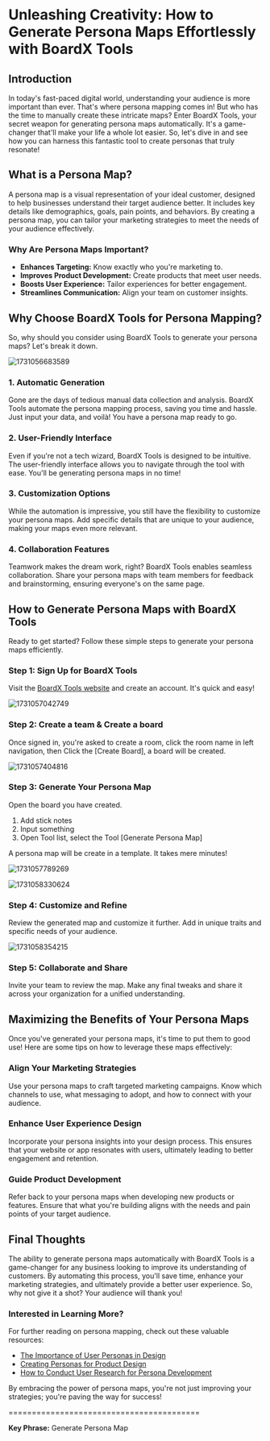 # Unleashing Creativity: How to Generate Persona Maps Effortlessly with BoardX Tools

## Introduction

In today's fast-paced digital world, understanding your audience is more important than ever. That's where persona mapping comes in! But who has the time to manually create these intricate maps? Enter BoardX Tools, your secret weapon for generating persona maps automatically. It's a game-changer that'll make your life a whole lot easier. So, let's dive in and see how you can harness this fantastic tool to create personas that truly resonate!

## What is a Persona Map?

A persona map is a visual representation of your ideal customer, designed to help businesses understand their target audience better. It includes key details like demographics, goals, pain points, and behaviors. By creating a persona map, you can tailor your marketing strategies to meet the needs of your audience effectively.

### Why Are Persona Maps Important?

- **Enhances Targeting:** Know exactly who you're marketing to.
- **Improves Product Development:** Create products that meet user needs.
- **Boosts User Experience:** Tailor experiences for better engagement.
- **Streamlines Communication:** Align your team on customer insights.

## Why Choose BoardX Tools for Persona Mapping?

So, why should you consider using BoardX Tools to generate your persona maps? Let's break it down.

![1731056683589](https://qinyicong.github.io/BoardXDoc/wiki/Tools/images/GeneratePersonaMap/1731056683589.png)

### 1. Automatic Generation

Gone are the days of tedious manual data collection and analysis. BoardX Tools automate the persona mapping process, saving you time and hassle. Just input your data, and voilà! You have a persona map ready to go.

### 2. User-Friendly Interface

Even if you're not a tech wizard, BoardX Tools is designed to be intuitive. The user-friendly interface allows you to navigate through the tool with ease. You'll be generating persona maps in no time!

### 3. Customization Options

While the automation is impressive, you still have the flexibility to customize your persona maps. Add specific details that are unique to your audience, making your maps even more relevant.

### 4. Collaboration Features

Teamwork makes the dream work, right? BoardX Tools enables seamless collaboration. Share your persona maps with team members for feedback and brainstorming, ensuring everyone's on the same page.

## How to Generate Persona Maps with BoardX Tools

Ready to get started? Follow these simple steps to generate your persona maps efficiently.

### Step 1: Sign Up for BoardX Tools

Visit the [BoardX Tools website](https://boardx.us) and create an account. It's quick and easy!

![1731057042749](https://qinyicong.github.io/BoardXDoc/wiki/Tools/images/GeneratePersonaMap/1731057042749.png)

### Step 2: Create a team & Create a board

Once signed in, you're asked to create a room, click the room name in left navigation, then Click the [Create Board], a board will be created.

![1731057404816](https://qinyicong.github.io/BoardXDoc/wiki/Tools/images/GeneratePersonaMap/1731057404816.png)

### Step 3: Generate Your Persona Map

Open the board you have created.

1. Add stick notes
2. Input something
3. Open Tool list, select the Tool [Generate Persona Map]

A persona map will be create in a template. It takes mere minutes!

![1731057789269](https://qinyicong.github.io/BoardXDoc/wiki/Tools/images/GeneratePersonaMap/1731057789269.png)

![1731058330624](https://qinyicong.github.io/BoardXDoc/wiki/Tools/images/GeneratePersonaMap/1731058330624.png)

### Step 4: Customize and Refine

Review the generated map and customize it further. Add in unique traits and specific needs of your audience.

![1731058354215](https://qinyicong.github.io/BoardXDoc/wiki/Tools/images/GeneratePersonaMap/1731058354215.png)

### Step 5: Collaborate and Share

Invite your team to review the map. Make any final tweaks and share it across your organization for a unified understanding.

## Maximizing the Benefits of Your Persona Maps

Once you've generated your persona maps, it's time to put them to good use! Here are some tips on how to leverage these maps effectively:

### Align Your Marketing Strategies

Use your persona maps to craft targeted marketing campaigns. Know which channels to use, what messaging to adopt, and how to connect with your audience.

### Enhance User Experience Design

Incorporate your persona insights into your design process. This ensures that your website or app resonates with users, ultimately leading to better engagement and retention.

### Guide Product Development

Refer back to your persona maps when developing new products or features. Ensure that what you're building aligns with the needs and pain points of your target audience.

## Final Thoughts

The ability to generate persona maps automatically with BoardX Tools is a game-changer for any business looking to improve its understanding of customers. By automating this process, you'll save time, enhance your marketing strategies, and ultimately provide a better user experience. So, why not give it a shot? Your audience will thank you!

### Interested in Learning More?

For further reading on persona mapping, check out these valuable resources:

- [The Importance of User Personas in Design](https://www.smashingmagazine.com/2016/02/user-personas/)
- [Creating Personas for Product Design](https://www.nngroup.com/articles/personas/)
- [How to Conduct User Research for Persona Development](https://www.uxdesign.cc/user-research-for-personas-4c0c4b5de02a)

By embracing the power of persona maps, you're not just improving your strategies; you're paving the way for success!

=========================================

**Key Phrase:** Generate Persona Map
